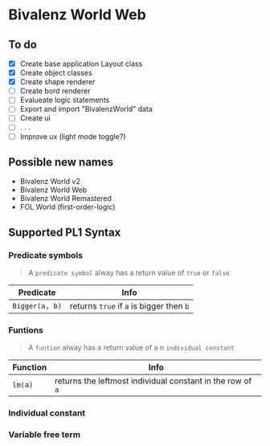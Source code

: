 # Bivalenz World Web

## To do

- [X] Create base application Layout class
- [X] Create object classes
- [X] Create shape renderer
- [ ] Create bord renderer
- [ ] Evalueate logic statements
- [ ] Export and import "BivalenzWorld" data
- [ ] Create ui
- [ ] . . .
- [ ] Improve ux (light mode toggle?)

## Possible new names

- Bivalenz World v2
- Bivalenz World Web
- Bivalenz World Remastered
- FOL World (first-order-logic)

## Supported PL1 Syntax

### Predicate symbols

> A `predicate symbol` alway has a return value of `true` or `false`

 Predicate      | Info
----------------|-------------------
 `Bigger(a, b)` | returns `true` if `a` is bigger then `b`

### Funtions

> A `funtion` alway has a return value of a n `individual constant`

 Function     | Info
--------------|-------------------
 `lm(a)`      | returns the leftmost individual constant in the row of `a`

### Individual constant

### Variable free term
